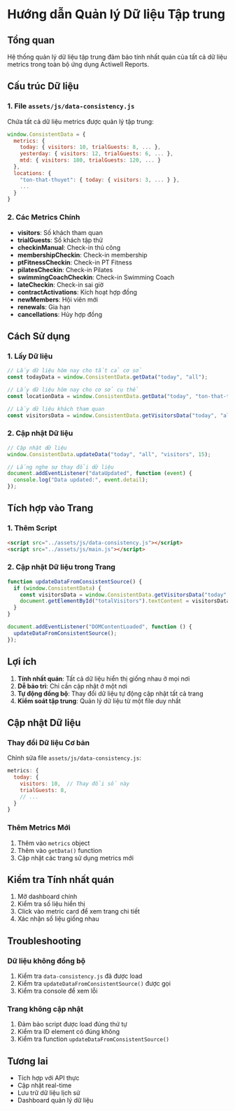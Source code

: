 # Hướng dẫn Quản lý Dữ liệu Tập trung

## Tổng quan

Hệ thống quản lý dữ liệu tập trung đảm bảo tính nhất quán của tất cả dữ liệu metrics trong toàn bộ ứng dụng Actiwell Reports.

## Cấu trúc Dữ liệu

### 1. File `assets/js/data-consistency.js`

Chứa tất cả dữ liệu metrics được quản lý tập trung:

```javascript
window.ConsistentData = {
  metrics: {
    today: { visitors: 10, trialGuests: 8, ... },
    yesterday: { visitors: 12, trialGuests: 6, ... },
    mtd: { visitors: 180, trialGuests: 120, ... }
  },
  locations: {
    "ton-that-thuyet": { today: { visitors: 3, ... } },
    ...
  }
}
```

### 2. Các Metrics Chính

- **visitors**: Số khách tham quan
- **trialGuests**: Số khách tập thử
- **checkinManual**: Check-in thủ công
- **membershipCheckin**: Check-in membership
- **ptFitnessCheckin**: Check-in PT Fitness
- **pilatesCheckin**: Check-in Pilates
- **swimmingCoachCheckin**: Check-in Swimming Coach
- **lateCheckin**: Check-in sai giờ
- **contractActivations**: Kích hoạt hợp đồng
- **newMembers**: Hội viên mới
- **renewals**: Gia hạn
- **cancellations**: Hủy hợp đồng

## Cách Sử dụng

### 1. Lấy Dữ liệu

```javascript
// Lấy dữ liệu hôm nay cho tất cả cơ sở
const todayData = window.ConsistentData.getData("today", "all");

// Lấy dữ liệu hôm nay cho cơ sở cụ thể
const locationData = window.ConsistentData.getData("today", "ton-that-thuyet");

// Lấy dữ liệu khách tham quan
const visitorsData = window.ConsistentData.getVisitorsData("today", "all");
```

### 2. Cập nhật Dữ liệu

```javascript
// Cập nhật dữ liệu
window.ConsistentData.updateData("today", "all", "visitors", 15);

// Lắng nghe sự thay đổi dữ liệu
document.addEventListener("dataUpdated", function (event) {
  console.log("Data updated:", event.detail);
});
```

## Tích hợp vào Trang

### 1. Thêm Script

```html
<script src="../assets/js/data-consistency.js"></script>
<script src="../assets/js/main.js"></script>
```

### 2. Cập nhật Dữ liệu trong Trang

```javascript
function updateDataFromConsistentSource() {
  if (window.ConsistentData) {
    const visitorsData = window.ConsistentData.getVisitorsData("today", "all");
    document.getElementById("totalVisitors").textContent = visitorsData.count;
  }
}

document.addEventListener("DOMContentLoaded", function () {
  updateDataFromConsistentSource();
});
```

## Lợi ích

1. **Tính nhất quán**: Tất cả dữ liệu hiển thị giống nhau ở mọi nơi
2. **Dễ bảo trì**: Chỉ cần cập nhật ở một nơi
3. **Tự động đồng bộ**: Thay đổi dữ liệu tự động cập nhật tất cả trang
4. **Kiểm soát tập trung**: Quản lý dữ liệu từ một file duy nhất

## Cập nhật Dữ liệu

### Thay đổi Dữ liệu Cơ bản

Chỉnh sửa file `assets/js/data-consistency.js`:

```javascript
metrics: {
  today: {
    visitors: 10,  // Thay đổi số này
    trialGuests: 8,
    // ...
  }
}
```

### Thêm Metrics Mới

1. Thêm vào `metrics` object
2. Thêm vào `getData()` function
3. Cập nhật các trang sử dụng metrics mới

## Kiểm tra Tính nhất quán

1. Mở dashboard chính
2. Kiểm tra số liệu hiển thị
3. Click vào metric card để xem trang chi tiết
4. Xác nhận số liệu giống nhau

## Troubleshooting

### Dữ liệu không đồng bộ

1. Kiểm tra `data-consistency.js` đã được load
2. Kiểm tra `updateDataFromConsistentSource()` được gọi
3. Kiểm tra console để xem lỗi

### Trang không cập nhật

1. Đảm bảo script được load đúng thứ tự
2. Kiểm tra ID element có đúng không
3. Kiểm tra function `updateDataFromConsistentSource()`

## Tương lai

- Tích hợp với API thực
- Cập nhật real-time
- Lưu trữ dữ liệu lịch sử
- Dashboard quản lý dữ liệu

